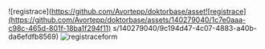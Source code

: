 
![registrace](https://github.com/Avortepp/doktorbase/asset![registrace](https://github.com/Avortepp/doktorbase/assets/140279040/1c7e0aaa-c98c-465d-801f-18ba1f294f11)
s/140279040/9c194d47-4c07-4883-a40b-da6efdfb8569)
![registraceform](https://github.com/Avortepp/doktorbase/assets/140279040/9f2da1fb-a419-435e-80bd-6f0c7e6424c9)
